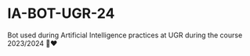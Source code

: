# IA-BOT-UGR-24
Bot used during Artificial Intelligence practices at UGR during the course 2023/2024 🫡❤️
